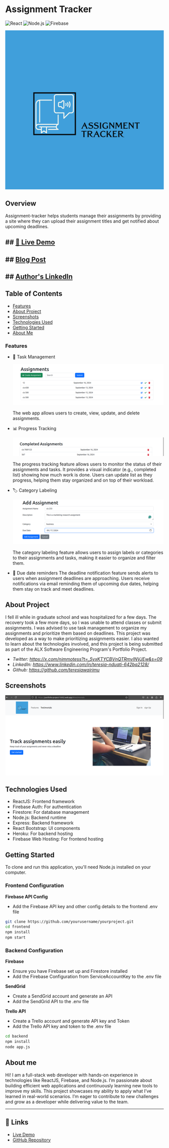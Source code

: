 # Assignment Tracker
![React](https://img.shields.io/badge/react-v18-blue)
![Node.js](https://img.shields.io/badge/node.js-v20-green)
![Firebase](https://img.shields.io/badge/firebase-v9-orange)


[![assignment-tracker](https://github.com/teresiawairimu/Assignment_Tracker/blob/main/assignment-tracker/frontend/src/assets/logo.png)](https://portfolio-project-7c952.web.app/)


## Overview

Assignment-tracker helps students manage their assignments by providing a site where they can upload their assignment titles and get notified about upcoming deadlines.


## ## [🚀 Live Demo](https://portfolio-project-7c952.web.app/)
## ## [Blog Post](https://medium.com/@nduatiteresia82/part-one-of-the-10-000-hours-rule-in-full-stack-web-development-865028b97852/)
## ## [Author's LinkedIn](https://www.linkedin.com/in/teresia-nduati-642ba)




## Table of Contents
- [Features](#features)
- [About Project](#about-project)
- [Screenshots](#screenshots)
- [Technologies Used](#technologies-used)
- [Getting Started](#getting-started)
- [About Me](#about-me)



### Features

- 📝 Task Management

  ![Task Management](https://github.com/teresiawairimu/Assignment_Tracker/blob/main/assignment-tracker/frontend/src/assets/images/task_management.png)

  The web app allows users to create, view, update, and delete assignments. 

- 📊 Progress Tracking
  
  ![Progress](https://github.com/teresiawairimu/Assignment_Tracker/blob/main/assignment-tracker/frontend/src/assets/images/progress_list.png)
  
  The progress tracking feature allows users to monitor the status of their assignments and tasks.
  It provides a visual indicator (e.g., completed list) showing how much work is done.
  Users can update list as they progress, helping them stay organized and on top of their workload.
  
- 🏷️ Category Labeling

  ![label](https://github.com/teresiawairimu/Assignment_Tracker/blob/main/assignment-tracker/frontend/src/assets/images/category.png)
  
  The category labeling feature allows users to assign labels or categories to their assignments and tasks, making it easier to organize and filter them.
  
- 📅 Due date reminders
  The deadline notification feature sends alerts to users when assignment deadlines are approaching.
  Users receive notifications via email reminding them of upcoming due dates, helping them stay on track and meet deadlines. 

## About Project

I fell ill while in graduate school and was hospitalized for a few days. The recovery took a few more days, so I was unable to attend classes or submit assignments. I was advised to use task management to organize my assignments and prioritize them based on deadlines. This project was developed as a way to make prioritizing assignments easier. I also wanted to learn about the technologies involved, and this project is being submitted as part of the ALX Software Engineering Program's Portfolio Project.

- *Twitter: https://x.com/nimmotess?t=_5vxKTYCBVnQTRmvlNVJEw&s=09*
- *LinkedIn: https://www.linkedin.com/in/teresia-nduati-642ba2128/*
- *Github: https://github.com/teresiawairimu*

## Screenshots
![Homepage](https://github.com/teresiawairimu/Assignment_Tracker/blob/main/assignment-tracker/frontend/src/assets/images/homepage.png)



## Technologies Used

- ReactJS: Frontend framework
- Firebase Auth: For authentication
- Firestore: For database management
- Node.js: Backend runtime
- Express: Backend framework
- React Bootstrap: UI components
- Heroku: For backend hosting
- Firebase Web Hosting: For frontend hosting

  
## Getting Started
  
To clone and run this application, you'll need Node.js installed on your computer.

### Frontend Configuration

**Firebase API Config**
- Add the Firebase API key and other config details to the frontend .env file

```bash
git clone https://github.com/yourusername/yourproject.git
cd frontend
npm install
npm start 
```

### Backend Configuration

**Firebase**
- Ensure you have Firebase set up and Firestore installed
- Add the Firebase Configuration from ServiceAccountKey to the .env file

**SendGrid**
- Create a SendGrid account and generate an API
- Add the SendGrid API to the .env file

**Trello API**
- Create a Trello account and generate API key and Token
- Add the Trello API key and token to the .env file

  
```bash
cd backend
npm install
node app.js
```

## About me

Hi! I am a full-stack web developer with hands-on experience in technologies like ReactJS, Firebase, and Node.js. 
I’m passionate about building efficient web applications and continuously learning new tools to improve my skills.
This project showcases my ability to apply what I’ve learned in real-world scenarios. 
I’m eager to contribute to new challenges and grow as a developer while delivering value to the team.


---
## 🔗 Links
- [Live Demo](https://portfolio-project-7c952.web.app/)
- [GitHub Repository](https://github.com/teresiawairimu/Assignment_Tracker/tree/main)













